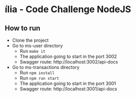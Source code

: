 # ília - Code Challenge NodeJS

## How to run
* Clone the project
* Go to ms-user directory
    * Run `make it`
    * The application going to start in the port 3002
    * Swagger route: http://localhost:3002/api-docs
* Go to ms-transactions directory
    * Run `npm install`
    * Run `npm run start`
    * The application going to start in the port 3001
    * Swagger route: http://localhost:3001/api-docs
